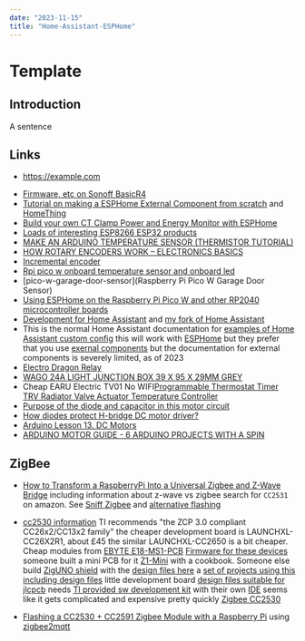 ```yaml
---
date: "2023-11-15"
title: "Home-Assistant-ESPHome"
---
```

<!-- markdownlint-disable MD025 -->
# Template
<!-- markdownlint-enable MD025 -->

## Introduction

A sentence

## Links

<!-- markdownlint-disable MD034 -->
* https://example.com
<!-- markdownlint-enable MD034 -->
* [Firmware, etc on Sonoff BasicR4](https://notenoughtech.com/home-automation/sonoff-basicr4/)
* [Tutorial on making a ESPHome External Component from scratch](https://community.home-assistant.io/t/tutorial-on-making-a-esphome-external-component-from-scratch/592758) and [HomeThing](https://homething.io/)
* [Build your own CT Clamp Power and Energy Monitor with ESPHome](https://youtu.be/fvCqXjey8lI?si=8ripOyHlnpB_znNG)
* [Loads of interesting ESP8266 ESP32 products](https://www.mottramlabs.com/esp_products.html)
* [MAKE AN ARDUINO TEMPERATURE SENSOR (THERMISTOR TUTORIAL)](https://www.circuitbasics.com/arduino-thermistor-temperature-sensor-tutorial/)
* [HOW ROTARY ENCODERS WORK – ELECTRONICS BASICS](https://www.thegeekpub.com/245407/how-rotary-encoders-work-electronics-basics/)
* [Incremental encoder](https://en.wikipedia.org/wiki/Incremental_encoder)
* [Rpi pico w onboard temperature sensor and onboard led](https://community.home-assistant.io/t/rpi-pico-w-onboard-temperature-sensor-and-onboard-led/564904/3)
* [pico-w-garage-door-sensor](Raspberry Pi Pico W Garage Door Sensor)
* [Using ESPHome on the Raspberry Pi Pico W and other RP2040 microcontroller boards](https://koen.vervloesem.eu/blog/using-esphome-on-the-raspberry-pi-pico-w-and-other-rp2040-microcontroller-boards/)
* [Development for Home Assistant](https://developers.home-assistant.io/docs/development_index) and [my fork of Home Assistant](https://github.com/jchidley/core)
* This is the normal Home Assistant documentation for [examples of Home Assistant custom config](https://github.com/home-assistant/example-custom-config/tree/master) this will work with [ESPHome](https://esphome.io/custom/custom_component.html) but they prefer that you use [exernal components](https://esphome.io/components/external_components) but the documentation for external components is severely limited, as of 2023
* [Electro Dragon Relay](https://templates.blakadder.com/electrodragon_relay.html)
* [WAGO 24A LIGHT JUNCTION BOX 39 X 95 X 29MM GREY](https://www.screwfix.com/p/wago-24a-light-junction-box-39-x-95-x-29mm-grey/8423f)
* Cheap EARU Electric TV01 No WIFI[Programmable Thermostat Timer TRV Radiator Valve Actuator Temperature Controller](https://www.aliexpress.com/item/1005005481063949.html?aff_platform=true&aff_short_key=UneMJZVf&isdl=y&src=bing&pdp_npi=3%40dis%21GBP%2127.92%2127.92%21%21%210%21%21%40%2112000033272360876%21ppc%21%21&albch=shopping&acnt=135095331&isdl=y&albcp=373871297&albag=1310618086885310&slnk=&trgt=pla-4585513247789238&plac=&crea=81913680283612&netw=o&device=c&mtctp=e&utm_source=Bing&utm_medium=shopping&utm_campaign=PA_Bing_UK_PC_customlabel1&utm_content=customlabel1%3D7&utm_term=programmable%20trv&msclkid=bf8f20514b5c1a443cb74501d93d1a63)
* [Purpose of the diode and capacitor in this motor circuit](https://electronics.stackexchange.com/questions/95140/purpose-of-the-diode-and-capacitor-in-this-motor-circuit)
* [How diodes protect H-bridge DC motor driver?](https://electronics.stackexchange.com/questions/80137/how-diodes-protect-h-bridge-dc-motor-driver)
* [Arduino Lesson 13. DC Motors](https://learn.adafruit.com/adafruit-arduino-lesson-13-dc-motors/overview)
* [ARDUINO MOTOR GUIDE - 6 ARDUINO PROJECTS WITH A SPIN](https://www.circuito.io/blog/arduino-motor-guide/)

## ZigBee

* [How to Transform a RaspberryPi Into a Universal Zigbee and Z-Wave Bridge](https://hackernoon.com/how-to-transform-a-raspberrypi-into-a-universal-zigbee-and-z-wave-bridge-xy1ay3ymz) including information about z-wave vs zigbee
search for `CC2531` on amazon. See [Sniff Zigbee](https://www.zigbee2mqtt.io/advanced/zigbee/04_sniff_zigbee_traffic.html) and [alternative flashing](https://www.zigbee2mqtt.io/guide/adapters/flashing/alternative_flashing_methods.html)

* [cc2530 information](https://www.ti.com/product/CC2530) TI recommends "the ZCP 3.0 compliant CC26x2/CC13x2 family" the cheaper development board is LAUNCHXL-CC26X2R1, about £45 the similar LAUNCHXL-CC2650 is a bit cheaper. Cheap modules from [EBYTE E18-MS1-PCB](https://zigbee.blakadder.com/assets/files/E18-MS1-PCB_Usermanual_EN_v1.1.pdf) [Firmware for these devices](https://ptvo.info/faq/) someone built a mini PCB for it [Z1-Mini](https://gio-dot.github.io/Z1-Mini/) with a cookbook. Someone else build [ZigUNO shield](https://www.tindie.com/products/mind/ziguno/) with the [design files here](https://github.com/xyzroe/ZigUNO/tree/main/2530_v1) a [set of projects using this including design files](https://github.com/diyruz) little development board [design files suitable for jlcpcb](https://github.com/nicolalandro/E-18_pcb_board/tree/main) needs [TI provided sw development kit](https://www.ti.com/tool/download/SIMPLELINK-CC13X2-26X2-SDK/5.10.00.48) with their own [IDE](https://www.ti.com/tool/CCSTUDIO?keyMatch=CODE%20COMPOSER%20STUDIO) seems like it gets complicated and expensive pretty quickly [Zigbee CC2530](https://community.home-assistant.io/t/zigbee-cc2530/425998/11)

* [Flashing a CC2530 + CC2591 Zigbee Module with a Raspberry Pi](https://www.marrold.co.uk/2019/12/flashing-cc2530-cc2591-zigbee-module.html) using [zigbee2mqtt](https://github.com/Koenkk/zigbee2mqtt) 
